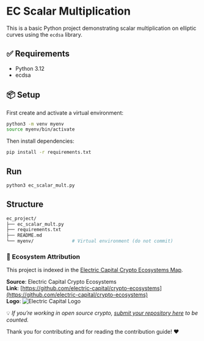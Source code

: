 # EC Scalar Multiplication

This is a basic Python project demonstrating scalar multiplication on elliptic curves using the `ecdsa` library.

## ✅ Requirements

- Python 3.12
- ecdsa

## 📦 Setup

First create and activate a virtual environment:

```bash
python3 -m venv myenv
source myenv/bin/activate
```
Then install dependencies:
```bash
pip install -r requirements.txt
```
## Run
```bash
python3 ec_scalar_mult.py

```
## Structure
```bash
ec_project/
├── ec_scalar_mult.py
├── requirements.txt
├── README.md
└── myenv/              # Virtual environment (do not commit)

```

  ### 🧭 Ecosystem Attribution

This project is indexed in the [Electric Capital Crypto Ecosystems Map](https://github.com/electric-capital/crypto-ecosystems).

**Source**: Electric Capital Crypto Ecosystems  
**Link**: [https://github.com/electric-capital/crypto-ecosystems](https://github.com/electric-capital/crypto-ecosystems)  
**Logo**: ![Electric Capital Logo](https://avatars.githubusercontent.com/u/44590959?s=200&v=4)

💡 _If you’re working in open source crypto, [submit your repository here](https://github.com/electric-capital/crypto-ecosystems) to be counted._

Thank you for contributing and for reading the contribution guide! ❤️
